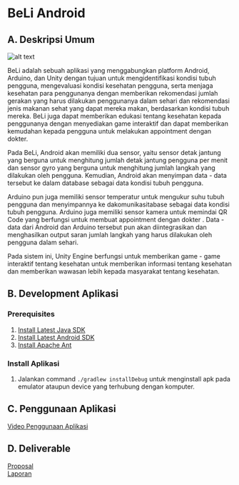 # BeLi Android

## A. Deskripsi Umum

![alt text](https://drive.google.com/uc?export=view&id=1ji3Jlm3u6425zcdmgUOPzS9C84O6ZYSh)

BeLi adalah sebuah aplikasi yang menggabungkan platform Android, Arduino, dan Unity dengan tujuan untuk mengidentifikasi kondisi tubuh pengguna, mengevaluasi kondisi kesehatan pengguna, serta menjaga kesehatan para penggunanya dengan memberikan rekomendasi jumlah gerakan yang harus dilakukan penggunanya dalam sehari dan rekomendasi jenis makanan sehat yang dapat mereka makan, berdasarkan kondisi tubuh mereka. BeLi juga dapat memberikan edukasi tentang kesehatan kepada penggunanya dengan menyediakan game interaktif dan dapat memberikan kemudahan kepada pengguna untuk melakukan appointment dengan dokter.

Pada BeLi, Android akan memiliki dua sensor, yaitu sensor detak jantung yang berguna untuk menghitung jumlah detak jantung pengguna per menit dan sensor gyro yang berguna untuk menghitung jumlah langkah yang dilakukan oleh pengguna. Kemudian, Android akan menyimpan data - data tersebut ke dalam database sebagai data kondisi tubuh pengguna.

Arduino pun juga memiliki sensor temperatur untuk mengukur suhu tubuh pengguna dan menyimpannya ke dakomunikasitabase sebagai data kondisi tubuh pengguna. Arduino juga memiliki sensor kamera untuk memindai QR Code yang berfungsi untuk membuat appointment dengan dokter . Data - data dari Android dan Arduino tersebut pun akan diintegrasikan dan menghasilkan output saran jumlah langkah yang harus dilakukan oleh pengguna dalam sehari.

Pada sistem ini, Unity Engine berfungsi untuk memberikan game - game interaktif tentang kesehatan untuk memberikan informasi tentang kesehatan dan memberikan wawasan lebih kepada masyarakat tentang kesehatan.

## B. Development Aplikasi

### Prerequisites
1. [Install Latest Java SDK](https://www.oracle.com/technetwork/java/javase/downloads/jdk8-downloads-2133151.html)
2. [Install Latest Android SDK](https://developer.android.com/studio/install)
3. [Install Apache Ant](http://ant.apache.org/)

### Install Aplikasi
1. Jalankan command `./gradlew installDebug` untuk menginstall apk pada emulator ataupun device yang terhubung dengan komputer.

## C. Penggunaan Aplikasi
[Video Penggunaan Aplikasi](https://www.youtube.com/watch?v=V_XyCN7KHco)

## D. Deliverable
[Proposal](https://drive.google.com/file/d/1Y7Ux3YUFwZuOxJE7uHQxdJ02Y3zDQnk1/view?usp=sharing) <br />
[Laporan](https://docs.google.com/document/d/1QJjzUlu202ThwhrDmBorzTN7u4u27Eb1zSuiVLmP--w/edit?usp=sharing) <br />